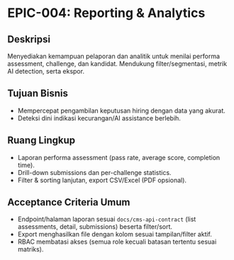 # EPIC-004: Reporting & Analytics

## Deskripsi
Menyediakan kemampuan pelaporan dan analitik untuk menilai performa assessment, challenge, dan kandidat. Mendukung filter/segmentasi, metrik AI detection, serta ekspor.

## Tujuan Bisnis
- Mempercepat pengambilan keputusan hiring dengan data yang akurat.
- Deteksi dini indikasi kecurangan/AI assistance berlebih.

## Ruang Lingkup
- Laporan performa assessment (pass rate, average score, completion time).
- Drill-down submissions dan per-challenge statistics.
- Filter & sorting lanjutan, export CSV/Excel (PDF opsional).

## Acceptance Criteria Umum
- Endpoint/halaman laporan sesuai `docs/cms-api-contract` (list assessments, detail, submissions) beserta filter/sort.
- Export menghasilkan file dengan kolom sesuai tampilan/filter aktif.
- RBAC membatasi akses (semua role kecuali batasan tertentu sesuai matriks).

